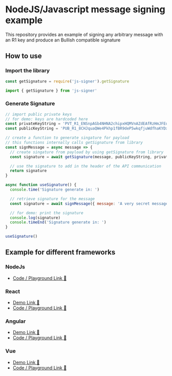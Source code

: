 # NodeJS/Javascript message signing example

This repository provides an example of signing any arbitrary message with an R1 key and produce an Bullish compatible signature

## How to use

### Import the library

```js
const getSignature = require('js-signer').getSignature
```

```js
import { getSignature } from 'js-signer'
```

### Generate Signature

```js
// import public private keys
// for demo: keys are hardcoded here
const privateKeyString = 'PVT_R1_ENSnpAGb4NHNA2chipxHQMVnAZdEAfRzHmJFEuxFkWvCXC5CG'
const publicKeyString = 'PUB_R1_8CHJquaQWe4Pkhp1fBR9deP5wkqfjuWdfhaKYDxGKCo7gQwU9C'

// create a function to generate singature for payload
// this functions internally calls getSignature from library
const signMessage = async message => {
  // create singature from payload by using getSignature from library
  const signature = await getSignature(message, publicKeyString, privateKeyString)

  // use the signature to add in the header of the API communication
  return signature
}

async function useSignature() {
  console.time('Signature generate in: ')

  // retrieve signature for the message
  const signature = await signMessage({ message: 'A very secret message' })

  // for demo: print the signature
  console.log(signature)
  console.timeEnd('Signature generate in: ')
}

useSignature()
```

## Example for different frameworks

### NodeJs

- [Code / Playground Link 🔗](https://stackblitz.com/edit/node-js-signer?file=index.js)

### React

- [Demo Link 🔗](https://react-js-signer.stackblitz.io)
- [Code / Playground Link 🔗](https://stackblitz.com/edit/react-js-signer?file=Signer.tsx)

### Angular

- [Demo Link 🔗](https://angular-js-signer.stackblitz.io)
- [Code / Playground Link 🔗](https://stackblitz.com/edit/angular-js-signer?file=src/app/app.component.ts)

### Vue

- [Demo Link 🔗](https://vue-js-signer.stackblitz.io)
- [Code / Playground Link 🔗](https://stackblitz.com/edit/vue-js-signer?file=src/App.vue)
